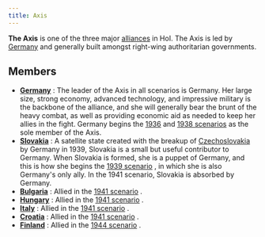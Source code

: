 ```yaml
---
title: Axis
---
```


**The Axis** is one of the three major [alliances](/wiki/index.php?title=Alliance&action=edit&redlink=1 "Alliance (page does not exist)") in HoI. The Axis is led by [Germany](/wiki/Germany "Germany") and generally built amongst right-wing authoritarian governments.

## Members

- **[Germany](/wiki/Germany "Germany")** : The leader of the Axis in all scenarios is Germany. Her large size, strong economy, advanced technology, and impressive military is the backbone of the alliance, and she will generally bear the brunt of the heavy combat, as well as providing economic aid as needed to keep her allies in the fight. Germany begins the [1936](/wiki/index.php?title=1936_scenario&action=edit&redlink=1 "1936 scenario (page does not exist)") and [1938 scenarios](/wiki/index.php?title=1938_scenario&action=edit&redlink=1 "1938 scenario (page does not exist)") as the sole member of the Axis.
- **[Slovakia](/wiki/Slovakia "Slovakia")** : A satellite state created with the breakup of [Czechoslovakia](/wiki/Czechoslovakia "Czechoslovakia") by Germany in 1939, Slovakia is a small but useful contributor to Germany. When Slovakia is formed, she is a puppet of Germany, and this is how she begins the [1939 scenario](/wiki/index.php?title=1939_scenario&action=edit&redlink=1 "1939 scenario (page does not exist)") , in which she is also Germany's only ally. In the 1941 scenario, Slovakia is absorbed by Germany.
- **[Bulgaria](/wiki/Bulgaria "Bulgaria")** : Allied in the [1941 scenario](/wiki/index.php?title=1941_scenario&action=edit&redlink=1 "1941 scenario (page does not exist)") .
- **[Hungary](/wiki/Hungary "Hungary")** : Allied in the [1941 scenario](/wiki/index.php?title=1941_scenario&action=edit&redlink=1 "1941 scenario (page does not exist)") .
- **[Italy](/wiki/Italy "Italy")** : Allied in the [1941 scenario](/wiki/index.php?title=1941_scenario&action=edit&redlink=1 "1941 scenario (page does not exist)") .
- **[Croatia](/wiki/index.php?title=Croatia&action=edit&redlink=1 "Croatia (page does not exist)")** : Allied in the [1941 scenario](/wiki/index.php?title=1941_scenario&action=edit&redlink=1 "1941 scenario (page does not exist)") .
- **[Finland](/wiki/Finland "Finland")** : Allied in the [1944 scenario](/wiki/index.php?title=1944_scenario&action=edit&redlink=1 "1944 scenario (page does not exist)") .
